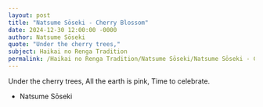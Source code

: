 ```yaml
---
layout: post
title: "Natsume Sōseki - Cherry Blossom"
date: 2024-12-30 12:00:00 -0000
author: Natsume Sōseki
quote: "Under the cherry trees,"
subject: Haikai no Renga Tradition
permalink: /Haikai no Renga Tradition/Natsume Sōseki/Natsume Sōseki - Cherry Blossom
---
```


Under the cherry trees,
All the earth is pink,
Time to celebrate.

- Natsume Sōseki
